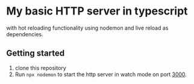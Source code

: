 # My basic HTTP server in typescript 

with hot reloading functionality using nodemon and live reload as dependencies.

## Getting started

1. clone this repository
2. Run ``npx nodemon`` to start the http server in watch mode on port [3000](http://127.0.0.1:3000/).

